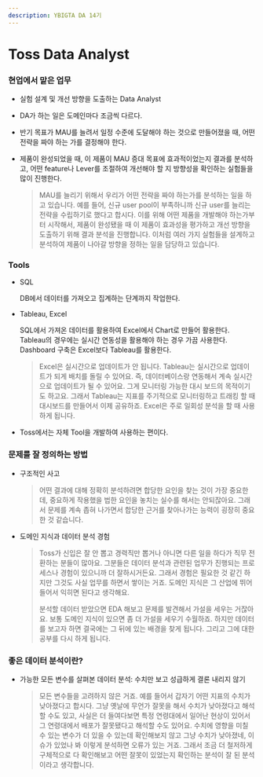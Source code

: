 ```yaml
---
description: YBIGTA DA 14기
---
```


# Toss Data Analyst

### 현업에서 맡은 업무

* 실험 설계 및 개선 방향을 도출하는 Data Analyst
* DA가 하는 일은 도메인마다 조금씩 다르다.
* 반기 목표가 MAU를 늘려서 일정 수준에 도달해야 하는 것으로 만들어졌을 때, 어떤 전략을 짜야 하는 가를 결정해야 한다.
*   제품이 완성되었을 때, 이 제품이 MAU 증대 목표에 효과적이었는지 결과를 분석하고, 어떤 feature나 Lever를 조절하여 개선해야 할 지 방향성을 확인하는 실험들을 많이 진행한다.

    > MAU를 늘리기 위해서 우리가 어떤 전략을 짜야 하는가를 분석하는 일을 하고 있습니다. 예를 들어, 신규 user pool이 부족하니까 신규 user를 늘리는 전략을 수립하기로 했다고 합시다. 이를 위해 어떤 제품을 개발해야 하는가부터 시작해서, 제품이 완성됐을 때 이 제품이 효과성을 평가하고 개선 방향을 도출하기 위해 결과 분석을 진행합니다. 이처럼 여러 가지 실험들을 설계하고 분석하여 제품이 나아갈 방향을 정하는 일을 담당하고 있습니다.

### Tools

*   SQL

    DB에서 데이터를 가져오고 집계하는 단계까지 작업한다.
*   Tableau, Excel

    SQL에서 가져온 데이터를 활용하여 Excel에서 Chart로 만들어 활용한다. Tableau의 경우에는 실시간 연동성을 활용해야 하는 경우 가끔 사용한다. Dashboard 구축은 Excel보다 Tableau를 활용한다.

    > Excel은 실시간으로 업데이트가 안 됩니다. Tableau는 실시간으로 업데이트가 되게 배치를 돌릴 수 있어요. 즉, 데이터베이스랑 연동해서 계속 실시간으로 업데이트가 될 수 있어요. 그게 모니터링 가능한 대시 보드의 목적이기도 하고요. 그래서 Tableau는 지표를 주기적으로 모니터링하고 트래킹 할 때 대시보드를 만들어서 이제 공유하죠. Excel은 주로 일회성 분석을 할 때 사용하게 됩니다.
* Toss에서는 자체 Tool을 개발하여 사용하는 편이다.

### 문제를 잘 정의하는 방법

*   구조적인 사고

    > 어떤 결과에 대해 정확히 분석하려면 합당한 요인을 찾는 것이 가장 중요한데, 중요하게 작용했을 법한 요인을 놓치는 실수를 해서는 안되잖아요. 그래서 문제를 계속 좁혀 나가면서 합당한 근거를 찾아나가는 능력이 굉장히 중요한 것 같습니다.
*   도메인 지식과 데이터 분석 경험

    > Toss가 신입은 잘 안 뽑고 경력직만 뽑거나 아니면 다른 일을 하다가 직무 전환하는 분들이 많아요. 그분들은 데이터 분석과 관련된 업무가 진행되는 프로세스나 경험이 있으니까 더 잘하시거든요. 그래서 경험은 필요한 것 같긴 하지만 그것도 사실 업무를 하면서 쌓이는 거죠. 도메인 지식은 그 산업에 뛰어들어서 익히면 된다고 생각해요.
    >
    > 분석할 데이터 받았으면 EDA 해보고 문제를 발견해서 가설을 세우는 거잖아요. 보통 도메인 지식이 있으면 좀 더 가설을 세우기 수월하죠. 하지만 데이터를 보고자 하면 결국에는 그 뒤에 있는 배경을 찾게 됩니다. 그리고 그에 대한 공부를 다시 하게 됩니다.

### 좋은 데이터 분석이란?

*   가능한 모든 변수를 살펴본 데이터 분석: 수치만 보고 성급하게 결론 내리지 않기

    > 모든 변수들을 고려하지 않은 거죠. 예를 들어서 갑자기 어떤 지표의 수치가 낮아졌다고 합시다. 그냥 옛날에 무언가 잘못을 해서 수치가 낮아졌다고 해석할 수도 있고, 사실은 더 들여다보면 특정 연령대에서 일어난 현상이 있어서 그 연령대에서 배포가 잘못됐다고 해석할 수도 있어요. 수치에 영향을 미칠 수 있는 변수가 더 있을 수 있는데 확인해보지 않고 그냥 수치가 낮아졌네, 이슈가 있었나 봐 이렇게 분석하면 오류가 있는 거죠. 그래서 조금 더 철저하게 구체적으로 다 확인해보고 어떤 잘못이 있었는지 확인하는 분석이 잘 된 분석이라고 생각합니다.
